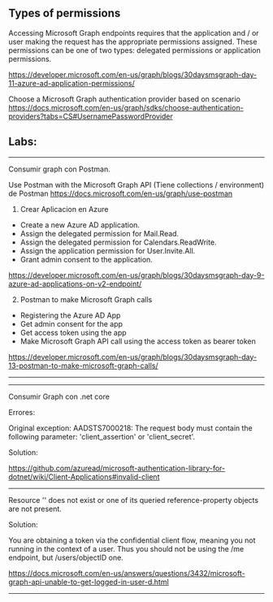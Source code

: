 

## Types of permissions


Accessing Microsoft Graph endpoints requires that the application and / or user making the request has the appropriate permissions assigned.  These permissions can be one of two types: delegated permissions or application permissions.

https://developer.microsoft.com/en-us/graph/blogs/30daysmsgraph-day-11-azure-ad-application-permissions/



Choose a Microsoft Graph authentication provider based on scenario
https://docs.microsoft.com/en-us/graph/sdks/choose-authentication-providers?tabs=CS#UsernamePasswordProvider



## Labs:

----------------

Consumir graph con Postman.


Use Postman with the Microsoft Graph API (Tiene collections / environment) de Postman
https://docs.microsoft.com/en-us/graph/use-postman


1. Crear Aplicacion en Azure


- Create a new Azure AD application.
- Assign the delegated permission for Mail.Read.
- Assign the delegated permission for Calendars.ReadWrite.
- Assign the application permission for User.Invite.All.
- Grant admin consent to the application.

https://developer.microsoft.com/en-us/graph/blogs/30daysmsgraph-day-9-azure-ad-applications-on-v2-endpoint/


2. Postman to make Microsoft Graph calls


- Registering the Azure AD App
- Get admin consent for the app
- Get access token using the app
- Make Microsoft Graph API call using the access token as bearer token


https://developer.microsoft.com/en-us/graph/blogs/30daysmsgraph-day-13-postman-to-make-microsoft-graph-calls/

----------------


----------------


Consumir Graph con .net core


Errores:

Original exception: AADSTS7000218: The request body must contain the following parameter: 'client_assertion' or 'client_secret'.


Solution:

https://github.com/azuread/microsoft-authentication-library-for-dotnet/wiki/Client-Applications#invalid-client


-------------------

Resource '<GUID>' does not exist or one of its queried reference-property objects are not present.

Solution:

You are obtaining a token via the confidential client flow, meaning you not running in the context of a user. Thus you should not be using the /me endpoint, but /users/objectID one.

https://docs.microsoft.com/en-us/answers/questions/3432/microsoft-graph-api-unable-to-get-logged-in-user-d.html


----------------